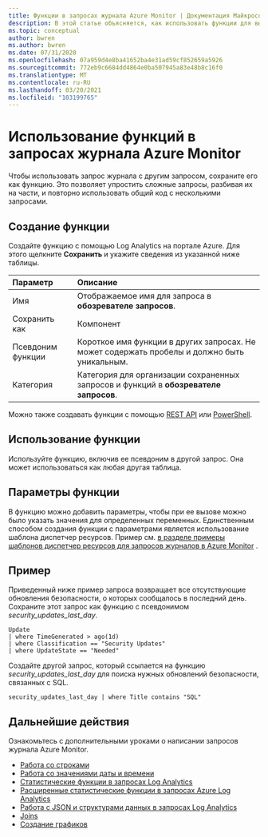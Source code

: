 ```yaml
---
title: Функции в запросах журнала Azure Monitor | Документация Майкрософт
description: В этой статье объясняется, как использовать функции для вызова запроса из другого запроса журнала в Azure Monitor.
ms.topic: conceptual
author: bwren
ms.author: bwren
ms.date: 07/31/2020
ms.openlocfilehash: 07a959d4e8ba41652ba4e31ad59cf852659a5926
ms.sourcegitcommit: 772eb9c6684dd4864e0ba507945a83e48b8c16f0
ms.translationtype: MT
ms.contentlocale: ru-RU
ms.lasthandoff: 03/20/2021
ms.locfileid: "103199765"
---
```

# <a name="using-functions-in-azure-monitor-log-queries"></a>Использование функций в запросах журнала Azure Monitor

Чтобы использовать запрос журнала с другим запросом, сохраните его как функцию. Это позволяет упростить сложные запросы, разбивая их на части, и повторно использовать общий код с несколькими запросами.

## <a name="create-a-function"></a>Создание функции

Создайте функцию с помощью Log Analytics на портале Azure. Для этого щелкните **Сохранить** и укажите сведения из указанной ниже таблицы.

| Параметр | Описание |
|:---|:---|
| Имя           | Отображаемое имя для запроса в **обозревателе запросов**. |
| Сохранить как        | Компонент |
| Псевдоним функции | Короткое имя функции в других запросах. Не может содержать пробелы и должно быть уникальным. |
| Категория       | Категория для организации сохраненных запросов и функций в **обозревателе запросов**. |

Можно также создавать функции с помощью [REST API](/rest/api/loganalytics/savedsearches/createorupdate) или [PowerShell](/powershell/module/az.operationalinsights/new-azoperationalinsightssavedsearch).


## <a name="use-a-function"></a>Использование функции
Используйте функцию, включив ее псевдоним в другой запрос. Она может использоваться как любая другая таблица.

## <a name="function-parameters"></a>Параметры функции 
В функцию можно добавить параметры, чтобы при ее вызове можно было указать значения для определенных переменных. Единственным способом создания функции с параметрами является использование шаблона диспетчер ресурсов. Пример см. [в разделе примеры шаблонов диспетчер ресурсов для запросов журналов в Azure Monitor](./resource-manager-log-queries.md#parameterized-function) .

## <a name="example"></a>Пример
Приведенный ниже пример запроса возвращает все отсутствующие обновления безопасности, о которых сообщалось в последний день. Сохраните этот запрос как функцию с псевдонимом _security_updates_last_day_. 

```Kusto
Update
| where TimeGenerated > ago(1d) 
| where Classification == "Security Updates" 
| where UpdateState == "Needed"
```

Создайте другой запрос, который ссылается на функцию _security_updates_last_day_ для поиска нужных обновлений безопасности, связанных с SQL.

```Kusto
security_updates_last_day | where Title contains "SQL"
```

## <a name="next-steps"></a>Дальнейшие действия
Ознакомьтесь с дополнительными уроками о написании запросов журнала Azure Monitor.

- [Работа со строками](/azure/data-explorer/kusto/query/samples?&pivots=azuremonitor#string-operations)
- [Работа со значениями даты и времени](/azure/data-explorer/kusto/query/samples?&pivots=azuremonitor#date-and-time-operations)
- [Статистические функции в запросах Log Analytics](/azure/data-explorer/kusto/query/samples?&pivots=azuremonitor#aggregations)
- [Расширенные статистические функции в запросах Azure Log Analytics](/azure/data-explorer/write-queries#advanced-aggregations)
- [Работа с JSON и структурами данных в запросах Log Analytics](/azure/data-explorer/kusto/query/samples?&pivots=azuremonitor#json-and-data-structures)
- [Joins](/azure/data-explorer/kusto/query/samples?&pivots=azuremonitor#joins)
- [Создание графиков](/azure/data-explorer/kusto/query/samples?&pivots=azuremonitor#charts)
